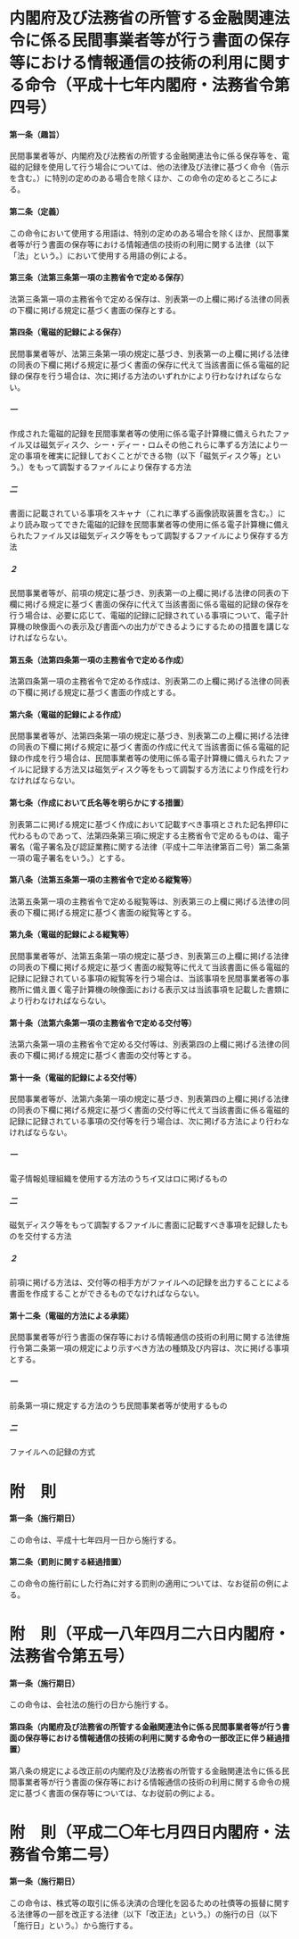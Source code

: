 # 内閣府及び法務省の所管する金融関連法令に係る民間事業者等が行う書面の保存等における情報通信の技術の利用に関する命令（平成十七年内閣府・法務省令第四号）
#### 第一条（趣旨）
民間事業者等が、内閣府及び法務省の所管する金融関連法令に係る保存等を、電磁的記録を使用して行う場合については、他の法律及び法律に基づく命令（告示を含む。）に特別の定めのある場合を除くほか、この命令の定めるところによる。
#### 第二条（定義）
この命令において使用する用語は、特別の定めのある場合を除くほか、民間事業者等が行う書面の保存等における情報通信の技術の利用に関する法律（以下「法」という。）において使用する用語の例による。
#### 第三条（法第三条第一項の主務省令で定める保存）
法第三条第一項の主務省令で定める保存は、別表第一の上欄に掲げる法律の同表の下欄に掲げる規定に基づく書面の保存とする。
#### 第四条（電磁的記録による保存）
民間事業者等が、法第三条第一項の規定に基づき、別表第一の上欄に掲げる法律の同表の下欄に掲げる規定に基づく書面の保存に代えて当該書面に係る電磁的記録の保存を行う場合は、次に掲げる方法のいずれかにより行わなければならない。
##### 一
作成された電磁的記録を民間事業者等の使用に係る電子計算機に備えられたファイル又は磁気ディスク、シー・ディー・ロムその他これらに準ずる方法により一定の事項を確実に記録しておくことができる物（以下「磁気ディスク等」という。）をもって調製するファイルにより保存する方法
##### 二
書面に記載されている事項をスキャナ（これに準ずる画像読取装置を含む。）により読み取ってできた電磁的記録を民間事業者等の使用に係る電子計算機に備えられたファイル又は磁気ディスク等をもって調製するファイルにより保存する方法
##### ２
民間事業者等が、前項の規定に基づき、別表第一の上欄に掲げる法律の同表の下欄に掲げる規定に基づく書面の保存に代えて当該書面に係る電磁的記録の保存を行う場合は、必要に応じて、電磁的記録に記録されている事項について、電子計算機の映像面への表示及び書面への出力ができるようにするための措置を講じなければならない。
#### 第五条（法第四条第一項の主務省令で定める作成）
法第四条第一項の主務省令で定める作成は、別表第二の上欄に掲げる法律の同表の下欄に掲げる規定に基づく書面の作成とする。
#### 第六条（電磁的記録による作成）
民間事業者等が、法第四条第一項の規定に基づき、別表第二の上欄に掲げる法律の同表の下欄に掲げる規定に基づく書面の作成に代えて当該書面に係る電磁的記録の作成を行う場合は、民間事業者等の使用に係る電子計算機に備えられたファイルに記録する方法又は磁気ディスク等をもって調製する方法により作成を行わなければならない。
#### 第七条（作成において氏名等を明らかにする措置）
別表第二に掲げる規定に基づく作成において記載すべき事項とされた記名押印に代わるものであって、法第四条第三項に規定する主務省令で定めるものは、電子署名（電子署名及び認証業務に関する法律（平成十二年法律第百二号）第二条第一項の電子署名をいう。）とする。
#### 第八条（法第五条第一項の主務省令で定める縦覧等）
法第五条第一項の主務省令で定める縦覧等は、別表第三の上欄に掲げる法律の同表の下欄に掲げる規定に基づく書面の縦覧等とする。
#### 第九条（電磁的記録による縦覧等）
民間事業者等が、法第五条第一項の規定に基づき、別表第三の上欄に掲げる法律の同表の下欄に掲げる規定に基づく書面の縦覧等に代えて当該書面に係る電磁的記録に記録されている事項の縦覧等を行う場合は、当該事項を民間事業者等の事務所に備え置く電子計算機の映像面における表示又は当該事項を記載した書類により行わなければならない。
#### 第十条（法第六条第一項の主務省令で定める交付等）
法第六条第一項の主務省令で定める交付等は、別表第四の上欄に掲げる法律の同表の下欄に掲げる規定に基づく書面の交付等とする。
#### 第十一条（電磁的記録による交付等）
民間事業者等が、法第六条第一項の規定に基づき、別表第四の上欄に掲げる法律の同表の下欄に掲げる規定に基づく書面の交付等に代えて当該書面に係る電磁的記録に記録されている事項の交付等を行う場合は、次に掲げる方法により行わなければならない。
##### 一
電子情報処理組織を使用する方法のうちイ又はロに掲げるもの
##### 二
磁気ディスク等をもって調製するファイルに書面に記載すべき事項を記録したものを交付する方法
##### ２
前項に掲げる方法は、交付等の相手方がファイルへの記録を出力することによる書面を作成することができるものでなければならない。
#### 第十二条（電磁的方法による承諾）
民間事業者等が行う書面の保存等における情報通信の技術の利用に関する法律施行令第二条第一項の規定により示すべき方法の種類及び内容は、次に掲げる事項とする。
##### 一
前条第一項に規定する方法のうち民間事業者等が使用するもの
##### 二
ファイルへの記録の方式
# 附　則
#### 第一条（施行期日）
この命令は、平成十七年四月一日から施行する。
#### 第二条（罰則に関する経過措置）
この命令の施行前にした行為に対する罰則の適用については、なお従前の例による。
# 附　則（平成一八年四月二六日内閣府・法務省令第五号）
#### 第一条（施行期日）
この命令は、会社法の施行の日から施行する。
#### 第四条（内閣府及び法務省の所管する金融関連法令に係る民間事業者等が行う書面の保存等における情報通信の技術の利用に関する命令の一部改正に伴う経過措置）
第八条の規定による改正前の内閣府及び法務省の所管する金融関連法令に係る民間事業者等が行う書面の保存等における情報通信の技術の利用に関する命令の規定に基づく書面の保存等については、なお従前の例による。
# 附　則（平成二〇年七月四日内閣府・法務省令第二号）
#### 第一条（施行期日）
この命令は、株式等の取引に係る決済の合理化を図るための社債等の振替に関する法律等の一部を改正する法律（以下「改正法」という。）の施行の日（以下「施行日」という。）から施行する。
